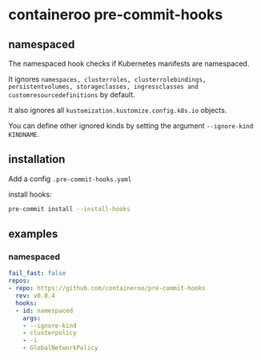 # containeroo pre-commit-hooks

## namespaced

The namespaced hook checks if Kubernetes manifests are namespaced.

It ignores `namespaces, clusterroles, clusterrolebindings, persistentvolumes, storageclasses, ingressclasses and customresourcedefinitions`
by default.

It also ignores all `kustomization.kustomize.config.k8s.io` objects.

You can define other ignored kinds by setting the argument `--ignore-kind KINDNAME`.

## installation

Add a config `.pre-commit-hooks.yaml`

install hooks:

```bash
pre-commit install --install-hooks
```

## examples

### namespaced

```yaml
fail_fast: false
repos:
- repo: https://github.com/containeroo/pre-commit-hooks
  rev: v0.0.4
  hooks:
  - id: namespaced
    args:
    - --ignore-kind
    - clusterpolicy
    - -i
    - GlobalNetworkPolicy
```
